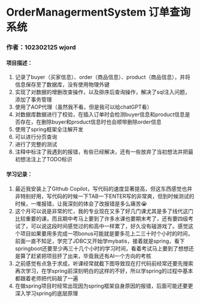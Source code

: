 # OrderManagermentSystem 订单查询系统

### 作者：102302125  wjord

#### 项目描述：

1. 记录了buyer（买家信息）、order（商品信息）、product（商品信息），并将信息保存至了数据库，没有使用物理外键
2. 实现了对数据的增删改查操作，以及排序后查询操作，解决了sql注入问题，添加了事务管理
3. 使用了AOP代理（虽然我不看，但是我可以给chatGPT看）
4. 对数据库数据进行了校验，在插入订单时会检测buyer信息和product信息是否存在，在删除buyer和product信息时也会顺带删除order信息
5. 使用了spring框架全注解开发
6. 可以进行分页查询
7. 进行了完整的测试
8. 注释中标注了我遇到的报错，有些已经解决，还有一些放弃了当初想法并把最初想法注上了TODO标识



#### 学习记录：

1. 最近我安装上了GIthub Copilot，写代码的速度显著提高，但这东西感觉也并非特别好用，写代码的时候一下TAB一下ENTER写的非常爽，但到时候测试的时候，一堆报错，让我深刻的体会了改报错是多么痛苦:sob:
2. 这个月可以说是非常的忙，我的专业现在又多了好几门课尤其是多了线代这门比较重要的课，而且期中考马上要到了许多水课也要期末考了，还有要四级考试了，可以说这段时间感觉过的和高中一样累了，好久没有碰游戏了。感觉这个项目如果要用多完成一项bonus可能就是要多花上二三十时个小时的时间，前面一直不知足，学完了JDBC又开始学mybatis，接着就是spring，看下springboot还要至少再三十几个小时的学习时间，看着考试马上要到了想想还是算了赶紧把项目肝了出来，毕竟我还有AI一个方向的考核
3. 之前感觉有点急于求成，听课经常就截下图导致现在打代码前经常还要先搜索再次学习，在学spring前深刻明白的这样的不好，所以学spring的过程中基本都跟着老师把代码敲了一遍
4. 在做spring项目时经常出现因为spring框架自身原因的报错，后面可能还要更深入学习spring的底层原理